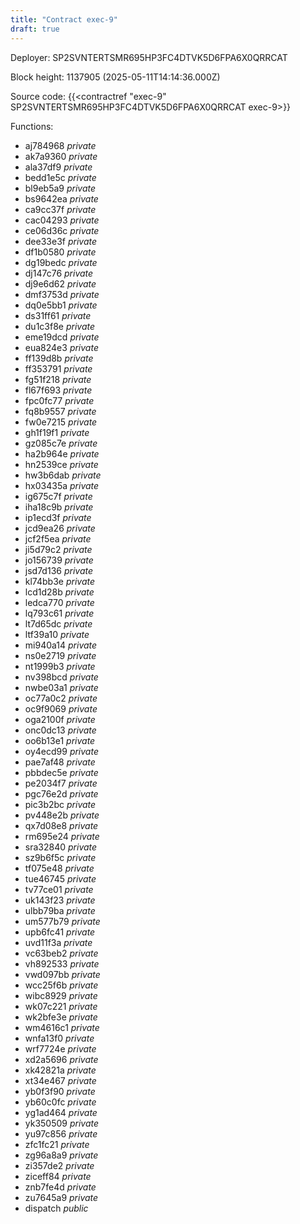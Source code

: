 ```yaml
---
title: "Contract exec-9"
draft: true
---
```

Deployer: SP2SVNTERTSMR695HP3FC4DTVK5D6FPA6X0QRRCAT


 



Block height: 1137905 (2025-05-11T14:14:36.000Z)

Source code: {{<contractref "exec-9" SP2SVNTERTSMR695HP3FC4DTVK5D6FPA6X0QRRCAT exec-9>}}

Functions:

* aj784968 _private_
* ak7a9360 _private_
* ala37df9 _private_
* bedd1e5c _private_
* bl9eb5a9 _private_
* bs9642ea _private_
* ca9cc37f _private_
* cac04293 _private_
* ce06d36c _private_
* dee33e3f _private_
* df1b0580 _private_
* dg19bedc _private_
* dj147c76 _private_
* dj9e6d62 _private_
* dmf3753d _private_
* dq0e5bb1 _private_
* ds31ff61 _private_
* du1c3f8e _private_
* eme19dcd _private_
* eua824e3 _private_
* ff139d8b _private_
* ff353791 _private_
* fg51f218 _private_
* fl67f693 _private_
* fpc0fc77 _private_
* fq8b9557 _private_
* fw0e7215 _private_
* gh1f19f1 _private_
* gz085c7e _private_
* ha2b964e _private_
* hn2539ce _private_
* hw3b6dab _private_
* hx03435a _private_
* ig675c7f _private_
* iha18c9b _private_
* ip1ecd3f _private_
* jcd9ea26 _private_
* jcf2f5ea _private_
* ji5d79c2 _private_
* jo156739 _private_
* jsd7d136 _private_
* kl74bb3e _private_
* lcd1d28b _private_
* ledca770 _private_
* lq793c61 _private_
* lt7d65dc _private_
* ltf39a10 _private_
* mi940a14 _private_
* ns0e2719 _private_
* nt1999b3 _private_
* nv398bcd _private_
* nwbe03a1 _private_
* oc77a0c2 _private_
* oc9f9069 _private_
* oga2100f _private_
* onc0dc13 _private_
* oo6b13e1 _private_
* oy4ecd99 _private_
* pae7af48 _private_
* pbbdec5e _private_
* pe2034f7 _private_
* pgc76e2d _private_
* pic3b2bc _private_
* pv448e2b _private_
* qx7d08e8 _private_
* rm695e24 _private_
* sra32840 _private_
* sz9b6f5c _private_
* tf075e48 _private_
* tue46745 _private_
* tv77ce01 _private_
* uk143f23 _private_
* ulbb79ba _private_
* um577b79 _private_
* upb6fc41 _private_
* uvd11f3a _private_
* vc63beb2 _private_
* vh892533 _private_
* vwd097bb _private_
* wcc25f6b _private_
* wibc8929 _private_
* wk07c221 _private_
* wk2bfe3e _private_
* wm4616c1 _private_
* wnfa13f0 _private_
* wrf7724e _private_
* xd2a5696 _private_
* xk42821a _private_
* xt34e467 _private_
* yb0f3f90 _private_
* yb60c0fc _private_
* yg1ad464 _private_
* yk350509 _private_
* yu97c856 _private_
* zfc1fc21 _private_
* zg96a8a9 _private_
* zi357de2 _private_
* ziceff84 _private_
* znb7fe4d _private_
* zu7645a9 _private_
* dispatch _public_
